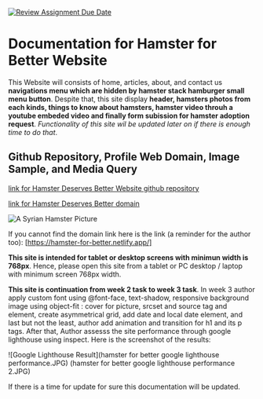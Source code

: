 [![Review Assignment Due Date](https://classroom.github.com/assets/deadline-readme-button-24ddc0f5d75046c5622901739e7c5dd533143b0c8e959d652212380cedb1ea36.svg)](https://classroom.github.com/a/nVsM4ivD)

# Documentation for Hamster for Better Website

This Website will consists of home, articles, about, and contact us **navigations menu which are hidden by hamster stack hamburger small menu button**. Despite that, this site display **header, hamsters photos from each kinds, things to know about hamsters, hamster video throuh a youtube embeded video and finally form subission for hamster adoption request**. _Functionality of this site wil be updated later on if there is enough time to do that_.

## Github Repository, Profile Web Domain, Image Sample, and Media Query
[link for Hamster Deserves Better Website github repository](https://github.com/RevoU-FSSE-2/week-2-andalanaldi.git)

[link for Hamster Deserves Better domain](https://hamster-deserves-better.netlify.app/)

![A Syrian Hamster Picture](https://i.ebayimg.com/00/s/NzY1WDkxNQ==/z/dHgAAOSwvqFcsmaK/$_86.JPG)

If you cannot find the domain link here is the link (a reminder for the author too):
[https://hamster-for-better.netlify.app/]

**This site is intended for tablet or desktop screens with minimun width is 768px**. Hence, please open this site from a tablet or PC desktop / laptop with minimum screen 768px width. 

**This site is continuation from week 2 task to week 3 task**. In week 3 author apply custom font using @font-face, text-shadow, responsive background image using object-fit : cover for picture, srcset and source tag and element, create asymmetrical grid, add date and local date element, and last but not the least, author add animation and transition for h1 and its p tags. After that, Author assesss the site performance through google lighthouse using inspect. Here is the screenshot of the results:

![Google Lighthouse Result](hamster for better google lighthouse performance.JPG)
(hamster for better google lighthouse performance 2.JPG)

If there is a time for update for sure this documentation will be updated.

